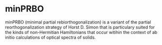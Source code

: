 # minPRBO
minPRBO (minimal partial rebiorthogonalization) is a variant of the partial reorthogonalization strategy of Horst D. Simon that is particulary suited for the kinds of non-Hermitian Hamiltonians that occur witihin the context of ab initio calculations of  optical spectra of solids.
